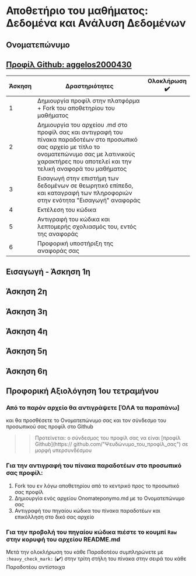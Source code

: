 
# Αποθετήριο του μαθήματος: Δεδομένα και Ανάλυση Δεδομένων

## Ονοματεπώνυμο
## [Προφίλ Github: aggelos2000430](https://github.com/aggelos2000430)

| Άσκηση | Δραστηριότητες | Ολοκλήρωση :heavy_check_mark: |
| --- | --- | --- |
| 1 | Δημιουργία προφίλ στην πλατφόρμα + Fork του αποθετηρίου του μαθήματος|  |
| 2 | Δημιουργία του αρχείου .md στο προφίλ σας και αντιγραφή του πίνακα παραδοτέων στο προσωπικό σας αρχείο με τίτλο το ονοματεπώνυμο σας με λατινικούς χαρακτήρες που αποτελεί και την τελική αναφορά του μαθήματος|  |
| 3 | Εισαγωγή στην επιστήμη των δεδομένων σε θεωρητικό επίπεδο, και καταγραφή των πληροφοριών στην ενότητα "Εισαγωγή" αναφοράς |  |
| 4 | Εκτέλεση του κώδικα |  |
| 5 | Αντιγραφή του κώδικα και λεπτομερής σχολιασμός του, εντός της αναφοράς |  |
| 6 | Προφορική υποστήριξη της αναφοράς σας |  |

## Εισαγωγή - Άσκηση 1η

## Άσκηση 2η

## Άσκηση 3η

## Άσκηση 4η

## Άσκηση 5η

## Άσκηση 6η

## Προφορική Αξιολόγηση 1ου τετραμήνου

### Από το παρόν αρχείο θα αντιγράψετε [ΌΛΑ τα παραπάνω]
και θα προσθέσετε το Ονοματεπώνυμο σας και τον σύνδεσμο του προσωπικού σας προφίλ στο Github
>>Προτείνεται: ο σύνδεσμος του προφίλ σας να είναι [προφίλ Github](https:// github.com/"Ψευδώνυμο_του_προφίλ_σας") σε μορφή υπερσυνδέσμου


### Για την αντιγραφή του πίνακα παραδοτέων στο προσωπικό σας προφίλ:
  1. Fork του εν λόγω αποθετηρίου από το κεντρικό προς το προσωπικό σας προφίλ
  2. Δημιουργία ενός αρχείου Onomateponymo.md με το Ονοματεπώνυμο σας
  3. Αντιγραφή του πηγαίου κώδικα του πίνακα παραδοτέων και επικόλληση στο δικό σας αρχείο
  
### Για την προβολή του πηγαίου κώδικα πιέστε το κουμπί `Raw` στην κορυφή του αρχείου README.md

Μετά την ολοκλήρωση του κάθε Παραδοτέου συμπληρώνετε με `:heavy_check_mark:` (:heavy_check_mark:) στην τρίτη στήλη του πίνακα στην σειρά του κάθε Παραδοτέου αντίστοιχα

